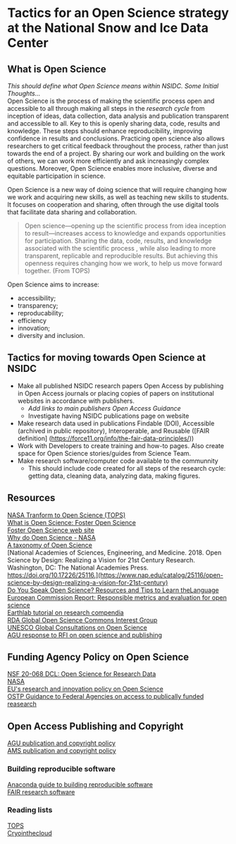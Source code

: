 # Tactics for an Open Science strategy at the National Snow and Ice Data Center
## What is Open Science
_This should define what Open Science means within NSIDC.  Some Initial Thoughts..._  
Open Science is the process of making the scientific process open and accessible to all through making all steps in the _research cycle_ from inception of ideas, data collection, data analysis and publication transparent and accessible to all.  Key to this is openly sharing data, code, results and knowledge.  These steps should enhance reproducibility, improving confidence in results and conclusions.  Practicing open science also allows researchers to get critical feedback throughout the process, rather than just towards the end of a project. By sharing our work and building on the work of others, we can work more efficiently and ask increasingly complex questions.  Moreover, Open Science enables more inclusive, diverse and equitable participation in science.

Open Science is a new way of doing science that will require changing how we work and acquiring new skills, as well as teaching new skills to students.  It focuses on cooperation and sharing, often through the use digital tools that facilitate data sharing and collaboration.  

>Open science—opening up the scientific process from idea inception to result—increases access to knowledge and expands opportunities for participation. Sharing the data, code, results, and knowledge associated with the scientific process , while also leading to more transparent, replicable and reproducible results. But achieving this openness requires changing how we work, to help us move forward together.
(From TOPS)

Open Science aims to increase:
- accessibility;
- transparency;
- reproducability;
- efficiency
- innovation;
- diversity and inclusion.

## Tactics for moving towards Open Science at NSIDC
- Make all published NSIDC research papers Open Access by publishing in Open Access journals or placing copies of papers on institutional websites in accordance with publishers.  
  - _Add links to main publishers Open Access Guidance_  
  - Investigate having NSIDC publications page on website
- Make research data used in publications Findable (DOI), Accessible (archived in public repository), Interoperable, and Reusable ([FAIR definition]
(https://force11.org/info/the-fair-data-principles/))  
- Work with Developers to create training and how-to pages.  Also create space for Open Science stories/guides from Science Team.
- Make research software/computer code available to the communnity
  - This should include code created for all steps of the research cycle: getting data, cleaning data, analyzing data, making figures.
  
## Resources
[NASA Tranform to Open Science (TOPS)](https://science.nasa.gov/open-science/transform-to-open-science)  
[What is Open Science: Foster Open Science](https://www.fosteropenscience.eu/content/what-open-science-introduction)  
[Foster Open Science web site](https://www.fosteropenscience.eu/)  
[Why do Open Science - NASA](https://science.nasa.gov/open-science/why-do-open-science)  
[A taxonomy of Open Science](https://figshare.com/articles/figure/Open_Science_Taxonomy/1508606/3)  
[National Academies of Sciences, Engineering, and Medicine. 2018. Open Science by Design: Realizing a Vision for 21st Century Research. Washington, DC: The National Academies Press. https://doi.org/10.17226/25116.](https://www.nap.edu/catalog/25116/open-science-by-design-realizing-a-vision-for-21st-century)  
[Do You Speak Open Science? Resources and Tips to Learn theLanguage](https://doi.org/10.7287/peerj.preprints.2689v1)  
[European Commission Report: Responsible metrics and evaluation for open science](https://openaccess.leidenuniv.nl/bitstream/handle/1887/58254/report.pdf)  
[Earthlab tutorial on research compendia](https://mbjoseph.github.io/intro-research-compendia/#1)  
[RDA Global Open Science Commons Interest Group](https://www.rd-alliance.org/groups/global-open-research-commons-ig)  
[UNESCO Global Consultations on Open Science](https://en.unesco.org/science-sustainable-future/open-science/consultation)  
[AGU response to RFI on open science and publishing](https://www.agu.org/-/media/Files/Share-and-Advocate-for-Science/Letters/2020-Letters/AGU_OSTP_RFI_Open_Access_Response_final.pdf)  

## Funding Agency Policy on Open Science
[NSF 20-068 DCL: Open Science for Research Data](https://www.nsf.gov/pubs/2020/nsf20068/nsf20068.jsp)  
[NASA](https://www.earthdata.nasa.gov/esds/open-science)  
[EU's research and innovation policy on Open Science](https://ec.europa.eu/research/openscience/)  
[OSTP Guidance to Federal Agencies on access to publically funded reasearch](https://www.whitehouse.gov/ostp/news-updates/2022/08/25/ostp-issues-guidance-to-make-federally-funded-research-freely-available-without-delay/)

## Open Access Publishing and Copyright
[AGU publication and copyright policy](https://www.agu.org/Publish-with-AGU/Publish/Author-Resources/Policies/Permission-policy)  
[AMS publication and copyright policy](https://www.ametsoc.org/ams/index.cfm/publications/ethical-guidelines-and-ams-policies/ams-copyright-policy/)  

### Building reproducible software
[Anaconda guide to building reproducible software](https://www.anaconda.com/blog/8-levels-of-reproducibility?utm_source=employee_advocacy&utm_medium=everyonesocial&utm_campaign=47705291-5dbc-48bb-be09-591561c39a30&es_id=86085a5408)  
[FAIR research software](https://www.rd-alliance.org/groups/fair-research-software-fair4rs-wg)  

### Reading lists
[TOPS](https://github.com/nasa/Transform-to-Open-Science/blob/main/Open_Science_Cookbook/reading_list.md)  
[Cryointhecloud](https://book.cryointhecloud.com/reference/open_science.html)  
